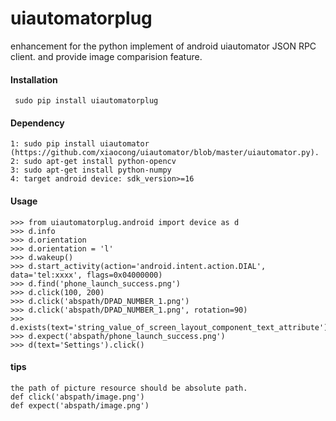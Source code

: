 uiautomatorplug
===============

enhancement for the python implement of android uiautomator JSON RPC client. and provide image comparision feature.


#### Installation
     sudo pip install uiautomatorplug
    
#### Dependency
    1: sudo pip install uiautomator (https://github.com/xiaocong/uiautomator/blob/master/uiautomator.py).
    2: sudo apt-get install python-opencv
    3: sudo apt-get install python-numpy
    4: target android device: sdk_version>=16

#### Usage
    >>> from uiautomatorplug.android import device as d
    >>> d.info
    >>> d.orientation
    >>> d.orientation = 'l'
    >>> d.wakeup()
    >>> d.start_activity(action='android.intent.action.DIAL', data='tel:xxxx', flags=0x04000000)
    >>> d.find('phone_launch_success.png')
    >>> d.click(100, 200)
    >>> d.click('abspath/DPAD_NUMBER_1.png')
    >>> d.click('abspath/DPAD_NUMBER_1.png', rotation=90)
    >>> d.exists(text='string_value_of_screen_layout_component_text_attribute')
    >>> d.expect('abspath/phone_launch_success.png')
    >>> d(text='Settings').click()
    
#### tips
    the path of picture resource should be absolute path.
    def click('abspath/image.png')
    def expect('abspath/image.png')
